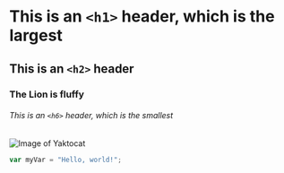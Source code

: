 # This is an `<h1>` header, which is the largest

## This is an `<h2>` header

### The Lion is fluffy

###### This is an `<h6>` header, which is the smallest

![Image of Yaktocat](https://octodex.github.com/images/yaktocat.png)

```javascript
var myVar = "Hello, world!";
```



